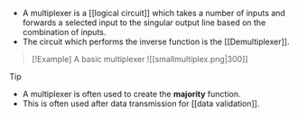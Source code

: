 - A multiplexer is a [[logical circuit]] which takes a number of inputs and forwards a selected input to the singular output line based on the combination of inputs.
- The circuit which performs the inverse function is the [[Demultiplexer]].

>[!Example] A basic multiplexer
>![[smallmultiplex.png|300]]

>[!tip]
>- A multiplexer is often used to create the **majority** function.
>- This is often used after data transmission for [[data validation]].


